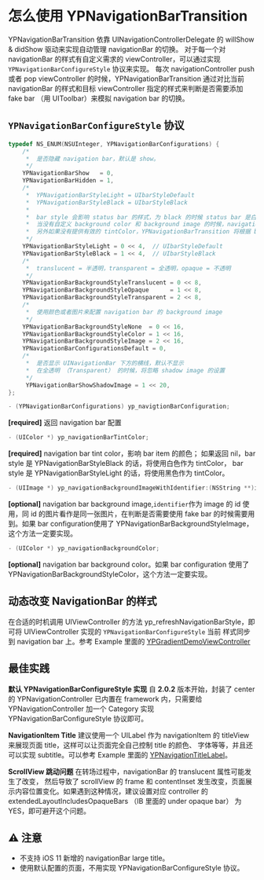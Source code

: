# 怎么使用 YPNavigationBarTransition

YPNavigationBarTransition 依靠 UINavigationControllerDelegate 的 willShow & didShow 驱动来实现自动管理 navigationBar 的切换。
对于每一个对 navigationBar 的样式有自定义需求的 viewController，可以通过实现 `YPNavigationBarConfigureStyle` 协议来实现。
每次 navigationController push 或者 pop viewController 的时候，YPNavigationBarTransition 通过对比当前 navigationBar
的样式和目标 viewController 指定的样式来判断是否需要添加 fake bar （用 UIToolbar）来模拟 navigation bar 的切换。

## `YPNavigationBarConfigureStyle` 协议

```objective-c
typedef NS_ENUM(NSUInteger, YPNavigationBarConfigurations) {
    /*
     *  是否隐藏 navigation bar，默认是 show。
     */
    YPNavigationBarShow   = 0,
    YPNavigationBarHidden = 1,
    /*
     *  YPNavigationBarStyleLight = UIbarStyleDefault
     *  YPNavigationBarStyleBlack = UIbarStyleBlack
     *
     *  bar style 会影响 status bar 的样式，为 black 的时候 status bar 是白色，light 的时候是黑色。
     *  当没有自定义 background color 和 background image 的时候，navigation bar 的颜色也由 bar style 决定
     *  另外如果没有提供有效的 tintColor，YPNavigationBarTransition 将根据 bar style 自动设置 tintColor
     */
    YPNavigationBarStyleLight = 0 << 4,  // UIbarStyleDefault
    YPNavigationBarStyleBlack = 1 << 4,  // UIbarStyleBlack
    /*
     *  translucent = 半透明，transparent = 全透明，opaque = 不透明
     */
    YPNavigationBarBackgroundStyleTranslucent = 0 << 8,
    YPNavigationBarBackgroundStyleOpaque      = 1 << 8,
    YPNavigationBarBackgroundStyleTransparent = 2 << 8,
    /*
     *  使用颜色或者图片来配置 navigation bar 的 background image
     */
    YPNavigationBarBackgroundStyleNone  = 0 << 16,
    YPNavigationBarBackgroundStyleColor = 1 << 16,
    YPNavigationBarBackgroundStyleImage = 2 << 16,
    YPNavigationBarConfigurationsDefault = 0,
    /*
     *  是否显示 UINavigationBar 下方的横线，默认不显示
     *  在全透明 （Transparent） 的时候，将忽略 shadow image 的设置
     */
     YPNavigationBarShowShadowImage = 1 << 20,
};

- (YPNavigationBarConfigurations) yp_navigtionBarConfiguration;
```

**[required]** 返回 navigation bar 配置

```objective-c
- (UIColor *) yp_navigationBarTintColor;
```

**[required]** navigation bar tint color，影响 bar item 的颜色；
如果返回 nil，bar style 是 YPNavigationBarStyleBlack 的话，将使用白色作为 tintColor，
bar style 是 YPNavigationBarStyleLight 的话，将使用黑色作为 tintColor。

```objective-c
- (UIImage *) yp_navigationBackgroundImageWithIdentifier:(NSString **)identifier;
```

**[optional]** navigation bar background image,`identifier`作为 image 的 id 使用，同 id 的图片看作是同一张图片，在判断是否需要使用 fake bar 的时候需要用到。如果 bar configuration使用了 YPNavigationBarBackgroundStyleImage，这个方法一定要实现。

```objective-c
- (UIColor *) yp_navigationBackgroundColor;
```

**[optional]** navigation bar background color。如果 bar configuration
使用了 YPNavigationBarBackgroundStyleColor，这个方法一定要实现。

## 动态改变 NavigationBar 的样式

在合适的时机调用 UIViewController 的方法 yp_refreshNavigationBarStyle，即可将 UIViewController 实现的 `YPNavigationBarConfigureStyle` 当前
样式同步到 navigation bar 上。参考 Example 里面的 [YPGradientDemoViewController](https://github.com/yiplee/YPNavigationBarTransition/blob/master/Examples/share/YPGradientDemoViewController.m#L148)

## 最佳实践

**默认 YPNavigationBarConfigureStyle 实现** 自 **2.0.2** 版本开始，封装了 center 的 YPNavigationController 已内置在 framework 内，只需要给 YPNavigationController 加一个 Category 实现 YPNavigationBarConfigureStyle 协议即可。

**NavigationItem Title** 建议使用一个 UILabel 作为 navigationItem 的 titleView 来展现页面 title，这样可以让页面完全自己控制 title 的颜色、
字体等等，并且还可以实现 subtitle。可以参考 Example 里面的 [YPNavigationTitleLabel](https://github.com/yiplee/YPNavigationBarTransition/blob/master/Examples/share/YPNavigationTitleLabel.m)。

**ScrollView 跳动问题** 在转场过程中，navigationBar 的 translucent 属性可能发生了改变，
然后导致了 scrollView 的 frame 和 contentInset 发生改变，页面展示内容位置变化。如果遇到这种情况，建议设置对应 controller 的 extendedLayoutIncludesOpaqueBars （IB 里面的 under opaque bar） 为 YES，即可避开这个问题。

## ⚠️ 注意

- 不支持 iOS 11 新增的 navigationBar large title。
- 使用默认配置的页面，不用实现 YPNavigationBarConfigureStyle 协议。
